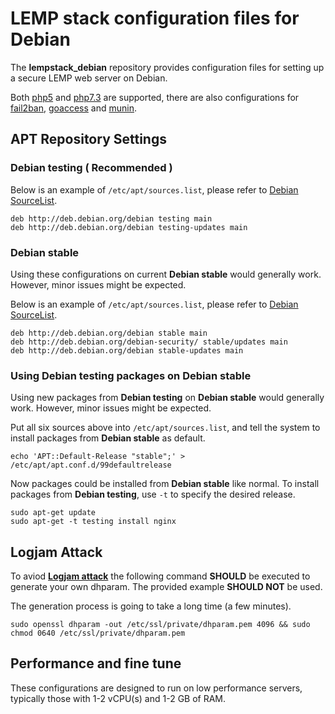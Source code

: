 # LEMP stack configuration files for Debian

The **lempstack_debian** repository provides configuration files for setting up a secure LEMP web server on Debian.

Both [php5](http://php.net/) and [php7.3](http://php.net/) are supported, there are also configurations for [fail2ban](http://www.fail2ban.org/), [goaccess](https://goaccess.io/) and [munin](http://munin-monitoring.org/).

## APT Repository Settings

### Debian testing ( Recommended )

Below is an example of  `/etc/apt/sources.list`, please refer to [Debian SourceList](https://wiki.debian.org/SourcesList/).

```
deb http://deb.debian.org/debian testing main
deb http://deb.debian.org/debian testing-updates main
```

### Debian stable

Using these configurations on current **Debian stable** would generally work. However, minor issues might be expected.

Below is an example of  `/etc/apt/sources.list`, please refer to [Debian SourceList](https://wiki.debian.org/SourcesList/).

```
deb http://deb.debian.org/debian stable main
deb http://deb.debian.org/debian-security/ stable/updates main
deb http://deb.debian.org/debian stable-updates main
```

### Using Debian testing packages on Debian stable

Using new packages from **Debian testing** on **Debian stable** would generally work. However, minor issues might be expected.

Put all six sources above into `/etc/apt/sources.list`, and tell the system to install packages from **Debian stable** as default.

```
echo 'APT::Default-Release "stable";' > /etc/apt/apt.conf.d/99defaultrelease
```

Now packages could be installed from **Debian stable** like normal. To install packages from **Debian testing**, use `-t` to specify the desired release.

```
sudo apt-get update
sudo apt-get -t testing install nginx
```

## Logjam Attack

To aviod [**Logjam attack**](https://weakdh.org/) the following command **SHOULD** be executed to generate your own dhparam. The provided example **SHOULD NOT** be used.

The generation process is going to take a long time (a few minutes).

```
sudo openssl dhparam -out /etc/ssl/private/dhparam.pem 4096 && sudo chmod 0640 /etc/ssl/private/dhparam.pem
```

## Performance and fine tune

These configurations are designed to run on low performance servers, typically those with 1-2 vCPU(s) and 1-2 GB of RAM.
